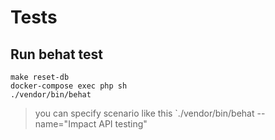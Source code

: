 # Tests

## Run behat test 
```
make reset-db
docker-compose exec php sh
./vendor/bin/behat
```

>you can specify scenario like this `./vendor/bin/behat --name="Impact API testing"
